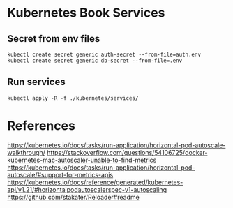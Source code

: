 # Kubernetes Book Services

## Secret from env files

    kubectl create secret generic auth-secret --from-file=auth.env
    kubectl create secret generic db-secret --from-file=.env

## Run services

    kubectl apply -R -f ./kubernetes/services/

# References 

https://kubernetes.io/docs/tasks/run-application/horizontal-pod-autoscale-walkthrough/
https://stackoverflow.com/questions/54106725/docker-kubernetes-mac-autoscaler-unable-to-find-metrics
https://kubernetes.io/docs/tasks/run-application/horizontal-pod-autoscale/#support-for-metrics-apis
https://kubernetes.io/docs/reference/generated/kubernetes-api/v1.21/#horizontalpodautoscalerspec-v1-autoscaling
https://github.com/stakater/Reloader#readme